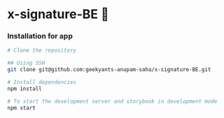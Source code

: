 # x-signature-BE 🚀

### Installation for app
```bash
# Clone the repository

## Using SSH
git clone git@github.com:geekyants-anupam-saha/x-signature-BE.git

# Install dependencies
npm install

# To start the development server and storybook in development mode
npm start
